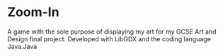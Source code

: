 # Zoom-In
A game with the sole purpose of displaying my art for my GCSE Art and Design final project. Developed with LibGDX and the coding language Java.Java

